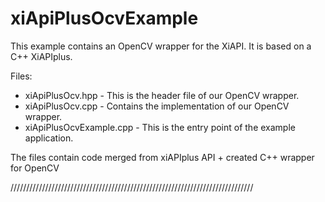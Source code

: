 # xiApiPlusOcvExample 


This example contains an OpenCV wrapper for the XiAPI. It is based on a C++ XiAPIplus.




Files:
* xiApiPlusOcv.hpp - This is the header file of our OpenCV wrapper.
* xiApiPlusOcv.cpp - Contains the implementation of our OpenCV wrapper.
* xiApiPlusOcvExample.cpp - This is the entry point of the example application.



The files contain 
code merged from xiAPIplus API + created C++ wrapper for OpenCV


/////////////////////////////////////////////////////////////////////////////
